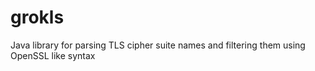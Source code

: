 grokls
======

Java library for parsing TLS cipher suite names and filtering them using OpenSSL like syntax